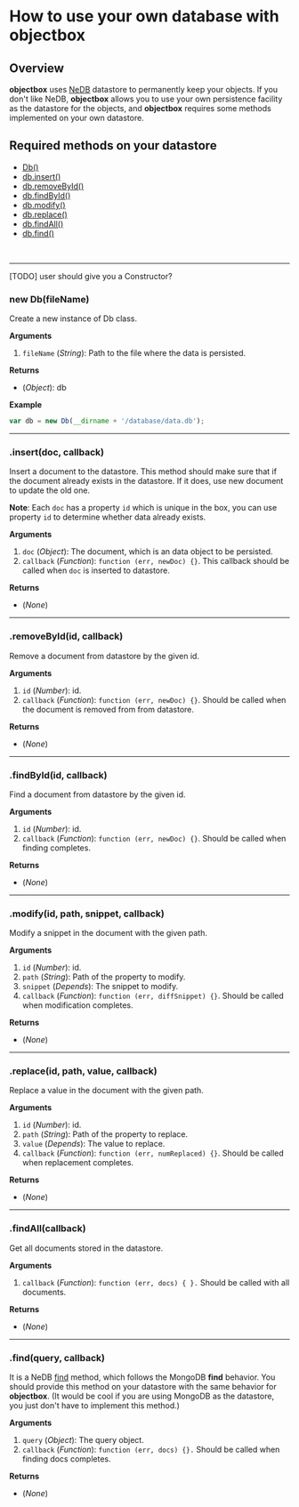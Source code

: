 # How to use your own database with objectbox

<a name="Overview"></a>
## Overview

**objectbox** uses [NeDB](https://www.npmjs.com/package/nedb) datastore to permanently keep your objects. If you don't like NeDB, **objectbox** allows you to use your own persistence facility as the datastore for the objects, and **objectbox** requires some methods implemented on your own datastore.  


<a name="APIs"></a>
## Required methods on your datastore  

* [Db()](#API_Db)
* [db.insert()](#API_insert)
* [db.removeById()](#API_removeById)
* [db.findById()](#API_findById)
* [db.modify()](#API_modify)
* [db.replace()](#API_replace)
* [db.findAll()](#API_findAll)
* [db.find()](#API_find)

<br />

*************************************************
[TODO] user should give you a Constructor?  

<a name="API_Db"></a>  
### new Db(fileName)  

Create a new instance of Db class.

**Arguments**  

1. `fileName` (*String*): Path to the file where the data is persisted.

**Returns**  

- (*Object*): db

**Example**  

```js
var db = new Db(__dirname + '/database/data.db');
```

*************************************************
<a name="API_insert"></a>  
### .insert(doc, callback)  

Insert a document to the datastore. This method should make sure that if the document already exists in the datastore. If it does, use new document to update the old one.  

**Note**: Each `doc` has a property `id` which is unique in the box, you can use property `id` to determine whether data already exists.  

**Arguments**  

1. `doc` (*Object*): The document, which is an data object to be persisted.  
2. `callback` (*Function*): `function (err, newDoc) {}`. This callback should be called when `doc` is inserted to datastore.  

**Returns**  

- (*None*)

*************************************************
<a name="API_removeById"></a>  
### .removeById(id, callback)  

Remove a document from datastore by the given id.  

**Arguments**  

1. `id` (*Number*): id.  
2. `callback` (*Function*): `function (err, newDoc) {}`. Should be called when the document is removed from from datastore.  

**Returns**  

- (*None*)

*************************************************
<a name="API_findById"></a>  
### .findById(id, callback)  

Find a document from datastore by the given id.  

**Arguments**  

1. `id` (*Number*): id.  
2. `callback` (*Function*): `function (err, newDoc) {}`. Should be called when finding completes.  

**Returns**  

- (*None*)

*************************************************
<a name="API_modify"></a>  
### .modify(id, path, snippet, callback)  

Modify a snippet in the document with the given path.  

**Arguments**  

1. `id` (*Number*): id.  
2. `path` (*String*): Path of the property to modify.  
3. `snippet` (*Depends*): The snippet to modify.  
4. `callback` (*Function*): `function (err, diffSnippet) {}`. Should be called when modification completes.  

**Returns**  

- (*None*)

*************************************************
<a name="API_replace"></a>  
### .replace(id, path, value, callback)  

Replace a value in the document with the given path.  

**Arguments**  

1. `id` (*Number*): id.  
2. `path` (*String*): Path of the property to replace.  
3. `value` (*Depends*): The value to replace.  
4. `callback` (*Function*): `function (err, numReplaced) {}`. Should be called when replacement completes.  

**Returns**  

- (*None*)

*************************************************
<a name="API_findAll"></a>  
### .findAll(callback)  

Get all documents stored in the datastore.  

**Arguments**  

1. `callback` (*Function*): `function (err, docs) { }.` Should be called with all documents.  

**Returns**  

- (*None*)

*************************************************
<a name="API_find"></a>  
### .find(query, callback)  

It is a NeDB [find](https://www.npmjs.com/package/nedb#finding-documents) method, which follows the MongoDB **find** behavior. You should provide this method on your datastore with the same behavior for **objectbox**. (It would be cool if you are using MongoDB as the datastore, you just don't have to implement this method.)  

**Arguments**  

1. `query` (*Object*): The query object.  
2. `callback` (*Function*): `function (err, docs) {}.` Should be called when finding docs completes.  

**Returns**  

- (*None*)
